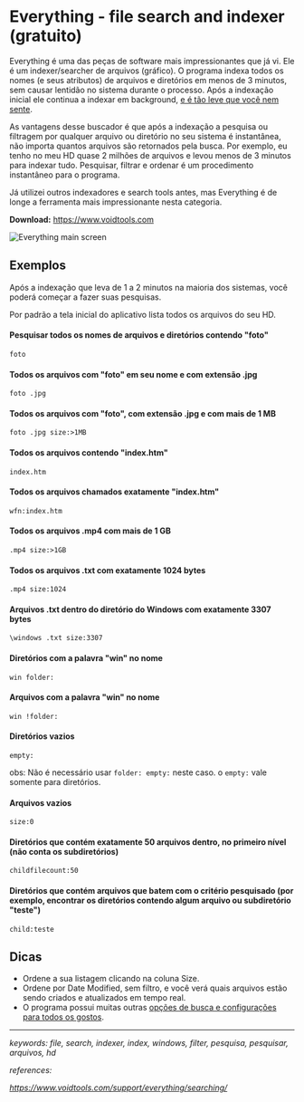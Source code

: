 # Everything - file search and indexer (gratuito)

Everything é uma das peças de software mais impressionantes que já vi. Ele é um indexer/searcher de arquivos (gráfico). O programa indexa todos os nomes (e seus atributos) de arquivos e diretórios em menos de 3 minutos, sem causar lentidão no sistema durante o processo. Após a indexação inicial ele continua a indexar em background, [e é tão leve que você nem sente](https://www.voidtools.com/faq/#does_everything_hog_my_system_resources).

As vantagens desse buscador é que após a indexação a pesquisa ou filtragem por qualquer arquivo ou diretório no seu sistema é instantânea, não importa quantos arquivos são retornados pela busca. Por exemplo, eu tenho no meu HD quase 2 milhões de arquivos e levou menos de 3 minutos para indexar tudo. Pesquisar, filtrar e ordenar é um procedimento instantâneo para o programa.

Já utilizei outros indexadores e search tools antes, mas Everything é de longe a ferramenta mais impressionante nesta categoria.

**Download:** https://www.voidtools.com

![Everything main screen](https://www.voidtools.com/support/everything/Everything.Search.Window.png)

## Exemplos

Após a indexação que leva de 1 a 2 minutos na maioria dos sistemas, você poderá começar a fazer suas pesquisas.

Por padrão a tela inicial do aplicativo lista todos os arquivos do seu HD.

#### Pesquisar todos os nomes de arquivos e diretórios contendo "foto"

```foto```

#### Todos os arquivos com "foto" em seu nome e com extensão .jpg

```foto .jpg```

#### Todos os arquivos com "foto", com extensão .jpg e com mais de 1 MB

```foto .jpg size:>1MB```

#### Todos os arquivos contendo "index.htm"

```index.htm```

#### Todos os arquivos chamados exatamente "index.htm"

```wfn:index.htm```

#### Todos os arquivos .mp4 com mais de 1 GB

```.mp4 size:>1GB```

#### Todos os arquivos .txt com exatamente 1024 bytes

```.mp4 size:1024```

#### Arquivos .txt dentro do diretório do Windows com exatamente 3307 bytes

```\windows .txt size:3307```

#### Diretórios com a palavra "win" no nome

```win folder:```

#### Arquivos com a palavra "win" no nome

```win !folder:```

#### Diretórios vazios

```empty:```

obs: Não é necessário usar ```folder: empty:``` neste caso. o ```empty:``` vale somente para diretórios.

#### Arquivos vazios

```size:0```

#### Diretórios que contém exatamente 50 arquivos dentro, no primeiro nível (não conta os subdiretórios)

```childfilecount:50```

#### Diretórios que contém arquivos que batem com o critério pesquisado (por exemplo, encontrar os diretórios contendo algum arquivo ou subdiretório "teste")

```child:teste```

## Dicas

 - Ordene a sua listagem clicando na coluna Size.
 - Ordene por Date Modified, sem filtro, e você verá quais arquivos estão sendo criados e atualizados em tempo real.
 - O programa possui muitas outras [opções de busca e configurações para todos os gostos](https://www.voidtools.com/support/everything/searching/).
 
---

*keywords: file, search, indexer, index, windows, filter, pesquisa, pesquisar, arquivos, hd*

*references:*

*https://www.voidtools.com/support/everything/searching/*
